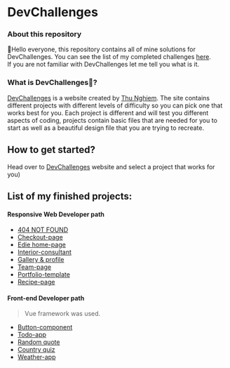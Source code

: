 # DevChallenges

### About this repository

:wave:Hello everyone, this repository contains all of mine solutions for DevChallenges. You can see the list of my completed challenges [here](https://devchallenges.io/portfolio/ic3top).  
If you are not familiar with DevChallenges let me tell you what is it.

### What is DevChallenges🤔?

[DevChallenges](https://devchallenges.io/) is a website created by [Thu Nghiem](https://twitter.com/thunghiemdinh). The site contains different projects with different levels of difficulty so you can pick one that works best for you. Each project is different and will test you different aspects of coding, projects contain basic files that are needed for you to start as well as a beautiful design file that you are trying to recreate.

## How to get started?

Head over to [DevChallenges](https://devchallenges.io/) website and select a project that works for you)

## List of my finished projects:

#### Responsive Web Developer path
* [404 NOT FOUND](https://ic3top.github.io/devChallenges/404-not-found-master/solution/src/index.html)
* [Checkout-page](https://ic3top.github.io/devChallenges/checkout-page-master/solution/src/index.html)
* [Edie home-page](https://ic3top.github.io/devChallenges/edie-homepage-master/solution/dist/index.html)
* [Interior-consultant](https://ic3top.github.io/devChallenges/interior-consultant-master/solution/src/index.html)
* [Gallery & profile](https://ic3top.github.io/devChallenges/my-gallery-master/solution/src/index.html)
* [Team-page](https://ic3top.github.io/devChallenges/my-team-page-master/solution/src/index.html)
* [Portfolio-template](https://ic3top.github.io/devChallenges/portfolio-master/solution/dist/index.html)
* [Recipe-page](https://ic3top.github.io/devChallenges/recipe-page-master/solution/src/index.html)

#### Front-end Developer path
> Vue framework was used.
* [Button-component](https://ic3top.github.io/devChallenges/button-component/dist/)
* [Todo-app](https://ic3top.github.io/devChallenges/todo-app/dist/)
* [Random quote](https://ic3top.github.io/devChallenges/quote-generator/dist/)
* [Country quiz](https://ic3top.github.io/devChallenges/country-quiz-app/dist/)
* [Weather-app](https://ic3top.github.io/devChallenges/weather-app/dist/)
